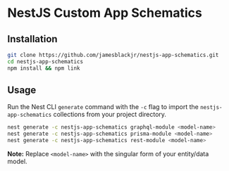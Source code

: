 # NestJS Custom App Schematics

## Installation

```bash
git clone https://github.com/jamesblackjr/nestjs-app-schematics.git
cd nestjs-app-schematics
npm install && npm link
```

## Usage

Run the Nest CLI `generate` command with the `-c` flag to import the `nestjs-app-schematics` collections from your project directory.

```bash
nest generate -c nestjs-app-schematics graphql-module <model-name>
nest generate -c nestjs-app-schematics prisma-module <model-name>
nest generate -c nestjs-app-schematics rest-module <model-name>
```

**Note:** Replace `<model-name>` with the singular form of your entity/data model.
